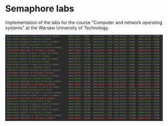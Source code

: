 # Semaphore labs

Implementation of the labs for the course "Computer and network operating systems" at the Warsaw University of Technology.

![](./static/demo.png)